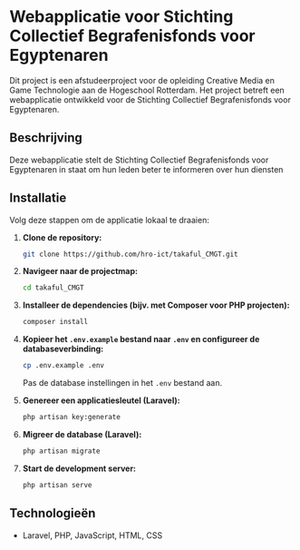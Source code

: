 # Webapplicatie voor Stichting Collectief Begrafenisfonds voor Egyptenaren

Dit project is een afstudeerproject voor de opleiding Creative Media en Game Technologie aan de Hogeschool Rotterdam. Het project betreft een webapplicatie ontwikkeld voor de Stichting Collectief Begrafenisfonds voor Egyptenaren.

## Beschrijving



Deze webapplicatie stelt de Stichting Collectief Begrafenisfonds voor Egyptenaren in staat om hun leden beter te informeren over hun diensten

## Installatie

Volg deze stappen om de applicatie lokaal te draaien:

1.  **Clone de repository:**
    ```bash
    git clone https://github.com/hro-ict/takaful_CMGT.git
    ```
2.  **Navigeer naar de projectmap:**
    ```bash
    cd takaful_CMGT
    ```
3.  **Installeer de dependencies (bijv. met Composer voor PHP projecten):**
    ```bash
    composer install
    ```
4.  **Kopieer het `.env.example` bestand naar `.env` en configureer de databaseverbinding:**
    ```bash
    cp .env.example .env
    ```
    Pas de database instellingen in het `.env` bestand aan.
5.  **Genereer een applicatiesleutel (Laravel):**
    ```bash
    php artisan key:generate
    ```
6.  **Migreer de database (Laravel):**
    ```bash
    php artisan migrate
    ```

7.  **Start de development server:**
    ```bash
    php artisan serve
    ```


## Technologieën

*  Laravel, PHP, JavaScript, HTML, CSS



